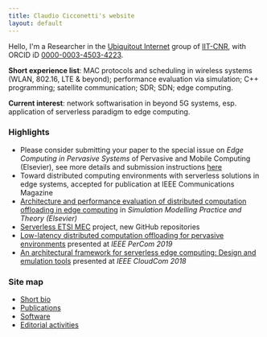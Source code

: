 ```yaml
---
title: Claudio Cicconetti's website
layout: default
---
```


Hello, I'm a Researcher in the [Ubiquitout Internet](http://cnd.iit.cnr.it/) group of [IIT-CNR](http://www.iit.cnr.it/), with ORCID iD [0000-0003-4503-4223](https://orcid.org/0000-0003-4503-4223).

**Short experience list**: MAC protocols and scheduling in wireless systems (WLAN, 802.16, LTE & beyond); performance evaluation via simulation; C++ programming; satellite communication; SDR; SDN; edge computing.

**Current interest**: network softwarisation in beyond 5G systems, esp. application of serverless paradigm to edge computing.

### Highlights

- Please consider submitting your paper to the special issue on _Edge Computing in Pervasive Systems_ of Pervasive and Mobile Computing (Elsevier), see more details and submission instructions [here](https://www.journals.elsevier.com/pervasive-and-mobile-computing/call-for-papers/special-issue-on-edge-computing-in-pervasive-systems)
- Toward distributed computing environments with serverless solutions in edge systems, accepted for publication at IEEE Communications Magazine
- [Architecture and performance evaluation of distributed computation offloading in edge computing](simpat.md) in _Simulation Modelling Practice and Theory (Elsevier)_
- [Serverless ETSI MEC](etsimec.md) project, new GitHub repositories
- [Low-latency distributed computation offloading for pervasive environments](percom2019.md) presented at _IEEE PerCom 2019_
- [An architectural framework for serverless edge computing: Design and emulation tools](cloudcom2018.md) presented at _IEEE CloudCom 2018_

### Site map

- [Short bio](bio.md)
- [Publications](publications.md)
- [Software](software.md)
- [Editorial activities](editorial.md)
